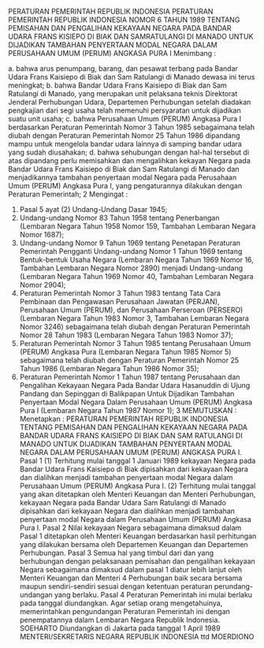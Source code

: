  PERATURAN PEMERINTAH REPUBLIK INDONESIA PERATURAN PEMERINTAH REPUBLIK INDONESIA NOMOR 6 TAHUN 1989 TENTANG PEMISAHAN DAN PENGALIHAN KEKAYAAN NEGARA PADA BANDAR UDARA FRANS KISIEPO DI BIAK DAN SAMRATULANGI DI MANADO UNTUK DIJADIKAN TAMBAHAN PENYERTAAN MODAL NEGARA DALAM PERUSAHAAN UMUM (PERUM) ANGKASA PURA I
Menimbang :

a. bahwa arus penumpang, barang, dan pesawat terbang pada Bandar Udara Frans Kaisiepo di Biak dan Sam Ratulangi di Manado dewasa ini terus meningkat;
b. bahwa Bandar Udara Frans Kaisiepo di Biak dan Sam Ratulangi di Manado, yang merupakan unit pelaksana teknis Direktorat Jenderal Perhubungan Udara, Departemen Perhubungan setelah diadakan pengkajian dari segi usaha telah memenuhi persyaratan untuk dijadikan suatu unit usaha;
c. bahwa Perusahaan Umum (PERUM) Angkasa Pura I berdasarkan Peraturan Pemerintah Nomor 3 Tahun 1985 sebagaimana telah diubah dengan Peraturan Pemerintah Nomor 25 Tahun 1986 dipandang mampu untuk mengelola bandar udara lainnya di samping bandar udara yang sudah diusahakan;
d. bahwa sehubungan dengan hal-hal tersebut di atas dipandang perlu memisahkan dan mengalihkan kekayan Negara pada Bandar Udara Frans Kaisiepo di Biak dan Sam Ratulangi di Manado dan menjadikannya tambahan penyertaan modal Negara pada Perusahaan Umum (PERUM) Angkasa Pura I, yang pengaturannya dilakukan dengan Peraturan Pemerintah; 2
Mengingat :

1. Pasal 5 ayat (2) Undang-Undang Dasar 1945;
2. Undang-undang Nomor 83 Tahun 1958 tentang Penerbangan (Lembaran Negara Tahun 1958 Nomor 159, Tambahan Lembaran Negara Nomor 1687);
3. Undang-undang Nomor 9 Tahun 1969 tentang Penetapan Peraturan Pemerintah Pengganti Undang-undang Nomor 1 Tahun 1969 tentang Bentuk-bentuk Usaha Negara (Lembaran Negara Tahun 1969 Nomor 16, Tambahan Lembaran Negara Nomor 2890) menjadi Undang-undang (Lembaran Negara Tahun 1969 Nomor 40, Tambahan Lembaran Negara Nomor 2904);
4. Peraturan Pemerintah Nomor 3 Tahun 1983 tentang Tata Cara Pembinaan dan Pengawasan Perusahaan Jawatan (PERJAN), Perusahaan Umum (PERUM), dan Perusahaan Perseroan (PERSERO) (Lembaran Negara Tahun 1983 Nomor 3, Tambahan Lembaran Negara Nomor 3246) sebagaimana telah diubah dengan Peraturan Pemerintah Nomor 28 Tahun 1983 (Lembaran Negara Tahun 1983 Nomor 37);
5. Peraturan Pemerintah Nomor 3 Tahun 1985 tentang Perusahaan Umum (PERUM) Angkasa Pura (Lembaran Negara Tahun 1985 Nomor 5) sebagaimana telah diubah dengan Peraturan Pemerintah Nomor 25 Tahun 1986 (Lembaran Negara Tahun 1986 Nomor 35);
6. Peraturan Pemerintah Nomor 1 Tahun 1987 tentang Perusahaan dan Pengalihan Kekayaan Negara Pada Bandar Udara Hasanuddin di Ujung Pandang dan Sepinggan di Balikpapan Untuk Dijadikan Tambahan Penyertaan Modal Negara Dalam Perusahaan Umum (PERUM) Angkasa Pura I (Lembaran Negara Tahun 1987 Nomor 1); 3
MEMUTUSKAN :
 Menetapkan : PERATURAN PEMERINTAH REPUBLIK INDONESIA TENTANG PEMISAHAN DAN PENGALIHAN KEKAYAAN NEGARA PADA BANDAR UDARA FRANS KAISIEPO DI BIAK DAN SAM RATULANGI DI MANADO UNTUK DIJADIKAN TAMBAHAN PENYERTAAN MODAL NEGARA DALAM PERUSAHAAN UMUM (PERUM) ANGKASA PURA I.
Pasal 1
(1) Terhitung mulai tanggal 1 Januari 1989 kekayaan Negara pada Bandar Udara Frans Kaisiepo di Biak dipisahkan dari kekayaan Negara dan dialihkan menjadi tambahan penyertaan modal Negara dalam Perusahaan Umum (PERUM) Angkasa Pura I.
(2) Terhitung mulai tanggal yang akan ditetapkan oleh Menteri Keuangan dan Menteri Perhubungan, kekayaan Negara pada Bandar Udara Sam Ratulangi di Manado dipisahkan dari kekayaan Negara dan dialihkan menjadi tambahan penyertaan modal Negara dalam Perusahaan Umum (PERUM) Angkasa Pura I.
Pasal 2
Nilai kekayaan Negara sebagaimana dimaksud dalam Pasal 1 ditetapkan oleh Menteri Keuangan berdasarkan hasil perhitungan yang dilakukan bersama oleh Departemen Keuangan dan Departemen Perhubungan.
Pasal 3
Semua hal yang timbul dari dan yang berhubungan dengan pelaksanaan pemisahan dan pengalihan kekayaan Negara sebagaimana dimaksud dalam pasal 1 diatur lebih lanjut oleh Menteri Keuangan dan Menteri 4 Perhubungan baik secara bersama maupun sendiri-sendiri sesuai dengan ketentuan peraturan perundang-undangan yang berlaku.
Pasal 4
Peraturan Pemerintah ini mulai berlaku pada tanggal diundangkan. Agar setiap orang mengetahuinya, memerintahkan pengundangan Peraturan Pemerintah ini dengan penempatannya dalam Lembaran Negara Republik Indonesia. SOEHARTO Diundangkan di Jakarta pada tanggal 1 April 1989 MENTERI/SEKRETARIS NEGARA REPUBLIK INDONESIA ttd MOERDIONO